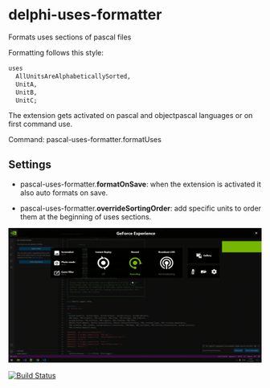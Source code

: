 # delphi-uses-formatter

Formats uses sections of pascal files

Formatting follows this style:

```
uses
  AllUnitsAreAlphabeticallySorted,
  UnitA,
  UnitB,
  UnitC;
```

The extension gets activated on pascal and objectpascal languages or on first command use.

Command: pascal-uses-formatter.formatUses

## Settings

* pascal-uses-formatter.**formatOnSave**: when the extension is activated it also auto formats on save.

* pascal-uses-formatter.**overrideSortingOrder**: add specific units to order them at the beginning of uses sections.

![overrideSortingOrder](./other/configurableSortingArrayUse.gif)

[![Build Status](https://dev.azure.com/tuncbahcecioglu/delphi-uses-formatter-CI/_apis/build/status/tuncb.delphi-uses-formatter?branchName=master)](https://dev.azure.com/tuncbahcecioglu/delphi-uses-formatter-CI/_build/latest?definitionId=1&branchName=master)
